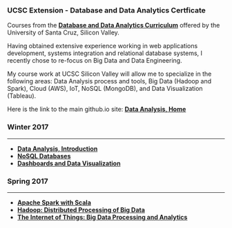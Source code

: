 ### UCSC Extension - Database and Data Analytics Certficate

Courses from the **[Database and Data Analytics Curriculum](https://www.ucsc-extension.edu/programs/database-systems/schedule)** offered by the University of Santa Cruz, Silicon Valley. 

Having obtained extensive experience working in web applications development, systems integration and relational database systems, I recently chose to re-focus on Big Data and Data Engineering. 

My course work at UCSC Silicon Valley will allow me to specialize in the following areas: Data Analysis process and tools, Big Data (Hadoop and Spark), Cloud (AWS), IoT, NoSQL (MongoDB), and Data Visualization (Tableau).

Here is the link to the main github.io site: 
**[Data Analysis, Home](https://dduril.github.io/ucscx-data-analytics/)**

### Winter 2017

----------

- **[Data Analysis, Introduction](https://dduril.github.io/ucscx-data-analytics/data-analysis/)**
- **[NoSQL Databases](https://dduril.github.io/ucscx-data-analytics/nosql-databases/)**
- **[Dashboards and Data Visualization](https://dduril.github.io/ucscx-data-analytics/data-viz/)** 
	
### Spring 2017

----------

- **[Apache Spark with Scala](https://dduril.github.io/ucscx-data-analytics/spark-with-scala/)**
- **[Hadoop: Distributed Processing of Big Data](https://dduril.github.io/ucscx-data-analytics/hadoop/)**
- **[The Internet of Things: Big Data Processing and Analytics](https://dduril.github.io/ucscx-data-analytics/iot/)**







